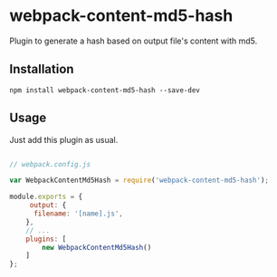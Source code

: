 # webpack-content-md5-hash

Plugin to generate a hash based on output file's content with md5.

## Installation

```
npm install webpack-content-md5-hash --save-dev
```

## Usage

Just add this plugin as usual.

``` javascript

// webpack.config.js

var WebpackContentMd5Hash = require('webpack-content-md5-hash');

module.exports = {
     output: {
      filename: '[name].js',
    },
    // ...
    plugins: [
        new WebpackContentMd5Hash()
    ]
};

```

